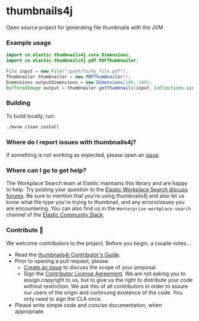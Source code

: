 # thumbnails4j
Open source project for generating file thumbnails with the JVM

### Example usage

```java
import co.elastic.thumbnails4j.core.Dimensions;
import co.elastic.thumbnails4j.pdf.PDFThumbnailer;

File input = new File("/path/to/my_file.pdf");
Thumbnailer thumbnailer = new PDFThumbnailer();
Dimensions outputDimensions = new Dimensions(100, 100);
BufferedImage output = thumbnailer.getThumbnails(input, Collections.singletonList(outputDimensions)).get(0);
```

### Building

To build locally, run:
```bash
./mvnw clean install
```

### Where do I report issues with thumbnails4j?
If something is not working as expected, please open an [issue](https://github.com/elastic/thumbnails4j/issues/new).

### Where can I go to get help?
The Workplace Search team at Elastic maintains this library and are happy to help. Try posting your question to the 
[Elastic Workplace Search discuss forums](https://discuss.elastic.co/c/workplace-search). Be sure to mention that you're
using thumbnails4j and also let us know what file type you're trying to thumbnail, and any errors/issues you are 
encountering. You can also find us in the `#enterprise-workplace-search` channel of the 
[Elastic Community Slack](elasticstack.slack.com).

### Contribute 🚀
We welcome contributors to the project. Before you begin, a couple notes...
* Read the [thumbnails4j Contributor's Guide](https://github.com/elastic/thumbnails4j/blob/main/CONTRIBUTING.md).
* Prior to opening a pull request, please:
  * [Create an issue](https://github.com/elastic/thumbnails4j/issues) to discuss the scope of your proposal.
  * Sign the [Contributor License Agreement](https://www.elastic.co/contributor-agreement/). We are not asking you to
    assign copyright to us, but to give us the right to distribute your code without restriction. We ask this of all
    contributors in order to assure our users of the origin and continuing existence of the code. You only need to sign 
    the CLA once.
* Please write simple code and concise documentation, when appropriate.
